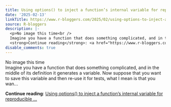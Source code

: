 ```yaml
---
title: Using options() to inject a function’s internal variable for reproducible testing
date: '2025-02-13'
linkTitle: https://www.r-bloggers.com/2025/02/using-options-to-inject-a-functions-internal-variable-for-reproducible-testing/
source: R-bloggers
description: |-
  <p>No image this time<br />
  Imagine you have a function that does something complicated, and in the middle of its definition it generates a variable. Now suppose that you want to save this variable and then re-use it for tests, what I mean is that you wan...</p>
  <strong>Continue reading</strong>: <a href="https://www.r-bloggers.com/2025/02/using-options-to-inject-a-functions-internal-variable-for-reproducible-testing/">Using options() to inject a function’s internal variable for reproducible ...
disable_comments: true
---
```

<p>No image this time<br />
Imagine you have a function that does something complicated, and in the middle of its definition it generates a variable. Now suppose that you want to save this variable and then re-use it for tests, what I mean is that you wan...</p>
<strong>Continue reading</strong>: <a href="https://www.r-bloggers.com/2025/02/using-options-to-inject-a-functions-internal-variable-for-reproducible-testing/">Using options() to inject a function’s internal variable for reproducible ...